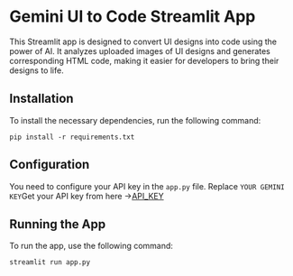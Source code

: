 # Gemini UI to Code Streamlit App

This Streamlit app is designed to convert UI designs into code using the power of AI. It analyzes uploaded images of UI designs and generates corresponding HTML code, making it easier for developers to bring their designs to life.

## Installation

To install the necessary dependencies, run the following command:

```
pip install -r requirements.txt
```
## Configuration

You need to configure your API key in the `app.py` file. Replace `YOUR GEMINI KEY`Get your API key from here →[API_KEY](https://aistudio.google.com/app/apikey) 

## Running the App

To run the app, use the following command:

```
streamlit run app.py
```


